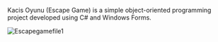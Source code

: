 Kacis Oyunu (Escape Game) is a simple object-oriented programming project developed using C# and Windows Forms.

![Escapegamefile1](https://github.com/Lansarbac2020/ndp-project/assets/127045164/7a767927-75b9-45c7-a3c4-bc9fea96f9c1)
